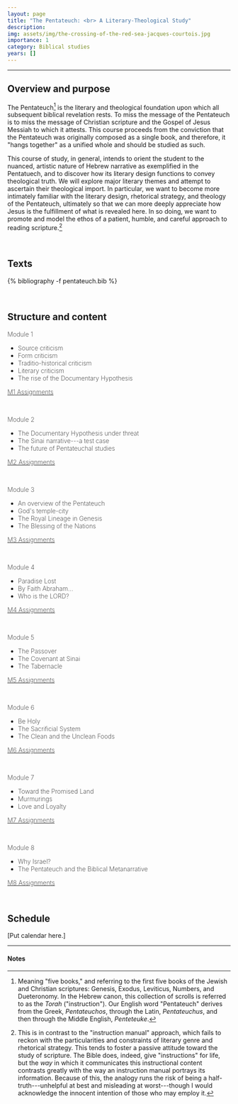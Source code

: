 ```yaml
---
layout: page
title: "The Pentateuch: <br> A Literary-Theological Study"
description:
img: assets/img/the-crossing-of-the-red-sea-jacques-courtois.jpg
importance: 1
category: Biblical studies
years: []
---
```


***

## Overview and purpose

The Pentateuch[^1] is the literary and theological foundation upon which all subsequent biblical revelation rests. To miss the message of the Pentateuch is to miss the message of Christian scripture and the Gospel of Jesus Messiah to which it attests. This course proceeds from the conviction that the Pentateuch was originally composed as a single book, and therefore, it "hangs together" as a unified whole and should be studied as such.

This course of study, in general, intends to orient the student to the nuanced, artistic nature of Hebrew narrative as exemplified in the Pentatuech, and to discover how its literary design functions to convey theological truth. We will explore major literary themes and attempt to ascertain their theological import. In particular, we want to become more intimately familiar with the literary design, rhetorical strategy, and theology of the Pentateuch, ultimately so that we can more deeply appreciate how Jesus is the fulfillment of what is revealed here. In so doing, we want to promote and model the ethos of a patient, humble, and careful approach to reading scripture.[^2] 

&nbsp;
## Texts

<!-- _pages/publications.md -->
<div class="publications">

{% bibliography -f pentateuch.bib %}

</div>

&nbsp;
## Structure and content
<!-- Phase I -->
<div class="card">
	<!-- <div class="card-header">Summer 2022</div> -->
	<div class="card-body" style="font-weight:200">

  <!-- Module 1 -->
  <div class="row"> 
    <div class="col-sm-2">
      <span class="badge badge-module">Module 1</span>
    </div>
    <div class="col-sm-6">
      <ul>
  		<li>Source criticism</li>
  		<li>Form criticism</li>
		<li>Traditio-historical criticism</li>
		<li>Literary criticism</li>
		<li>The rise of the Documentary Hypothesis</li>
	  </ul>  
    </div>
    <div class="col-sm">
      <a href="/pentateuch-resources/pent-m1assign" class="btn btn-assign shadow-none">M1 Assignments</a>
    </div>
  </div>

&nbsp;
  <!-- Module 2 -->
  <div class="row">
    <div class="col-sm-2">
      <span class="badge badge-module">Module 2</span>
    </div>
    <div class="col-sm-6">
      <ul>
  		<li>The Documentary Hypothesis under threat</li>
  		<li>The Sinai narrative---a test case</li>
		<li>The future of Pentateuchal studies</li>
	  </ul>
    </div>
    <div class="col-sm">
      <a href="/pentateuch-resources/pent-m2assign" class="btn btn-assign shadow-none">M2 Assignments</a>
    </div>
  </div>

&nbsp;
  <!-- Module 3 -->
  <div class="row">
    <div class="col-sm-2">
      <span class="badge badge-module">Module 3</span>
    </div>
    <div class="col-sm-6">
      <ul>
  		<li>An overview of the Pentateuch</li>
  		<li>God's temple-city</li>
		<li>The Royal Lineage in Genesis</li>
		<li>The Blessing of the Nations</li>
	</ul>
    </div>
    <div class="col-sm">
      <a href="/pentateuch-resources/pent-m2assign" class="btn btn-assign shadow-none">M3 Assignments</a>
    </div>
  </div>

  &nbsp;
  <!-- Module 4 -->
  <div class="row">
    <div class="col-sm-2">
      <span class="badge badge-module">Module 4</span>
    </div>
    <div class="col-sm-6">
      <ul>
  		<li>Paradise Lost</li>
  		<li>By Faith Abraham...</li>
		<li>Who is the LORD?</li>
	</ul>
    </div>
    <div class="col-sm">
      <a href="/pentateuch-resources/pent-m2assign" class="btn btn-assign shadow-none">M4 Assignments</a>
    </div>
  </div>

  &nbsp;
  <!-- Module 5 -->
  <div class="row">
    <div class="col-sm-2">
      <span class="badge badge-module">Module 5</span>
    </div>
    <div class="col-sm-6">
      <ul>
	  	<li>The Passover</li>
  		<li>The Covenant at Sinai</li>
  		<li>The Tabernacle</li>
	  </ul>
    </div>
    <div class="col-sm">
      <a href="/pentateuch-resources/pent-m2assign" class="btn btn-assign shadow-none">M5 Assignments</a>
    </div>
  </div>

  &nbsp;
  <!-- Module 6 -->
  <div class="row">
    <div class="col-sm-2">
      <span class="badge badge-module">Module 6</span>
    </div>
    <div class="col-sm-6">
      <ul>
	    <li>Be Holy</li>
		<li>The Sacrificial System</li>
  		<li>The Clean and the Unclean Foods</li>	
	  </ul>
    </div>
    <div class="col-sm">
      <a href="/pentateuch-resources/pent-m2assign" class="btn btn-assign shadow-none">M6 Assignments</a>
    </div>
  </div>

  &nbsp;
  <!-- Module 7 -->
  <div class="row">
    <div class="col-sm-2">
      <span class="badge badge-module">Module 7</span>
    </div>
    <div class="col-sm-6">
      <ul>
  		<li>Toward the Promised Land</li>
		<li>Murmurings</li>
		<li>Love and Loyalty</li>
	  </ul>
    </div>
    <div class="col-sm">
      <a href="/pentateuch-resources/pent-m2assign" class="btn btn-assign shadow-none">M7 Assignments</a>
    </div>
  </div>

  &nbsp;
  <!-- Module 8 -->
  <div class="row">
    <div class="col-sm-2">
      <span class="badge badge-module">Module 8</span>
    </div>
    <div class="col-sm-6">
      <ul>
  		<li>Why Israel?</li>
  		<li>The Pentateuch and the Biblical Metanarrative</li>
	  </ul>
    </div>
    <div class="col-sm">
      <a href="/pentateuch-resources/pent-m2assign" class="btn btn-assign shadow-none">M8 Assignments</a>
    </div>
  </div>

</div>
</div>

&nbsp;
## Schedule

[Put calendar here.]

***

#### Notes

[^1]: Meaning "five books," and referring to the first five books of the Jewish and Christian scriptures: Genesis, Exodus, Leviticus, Numbers, and Dueteronomy. In the Hebrew canon, this collection of scrolls is referred to as the *Torah* ("instruction"). Our English word "Pentateuch" derives from the Greek, *Pentateuchos*, through the Latin, *Pentateuchus*, and then through the Middle English, *Penteteuke*.
[^2]: This is in contrast to the "instruction manual" approach, which fails to reckon with the particularities and constraints of literary genre and rhetorical strategy. This  tends to foster a passive attitude toward the study of scripture. The Bible does, indeed, give "instructions" for life, but the *way* in which it communicates this instructional content contrasts greatly with the way an instruction manual portrays its information. Because of this, the analogy runs the risk of being a half-truth---unhelpful at best and misleading at worst---though I would acknowledge the innocent intention of those who may employ it.
